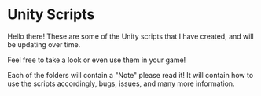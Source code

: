 # Unity Scripts

Hello there!
These are some of the Unity scripts that I have created, and will be updating over time.

Feel free to take a look or even use them in your game!

Each of the folders will contain a "Note" please read it! It will contain how to use the scripts accordingly, bugs, issues, and many more information.

